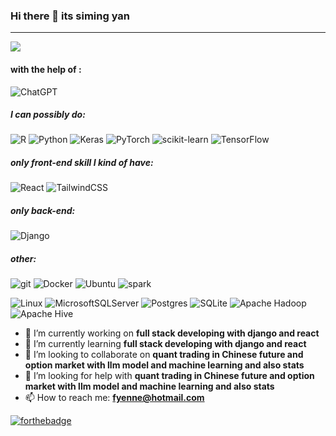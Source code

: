 ### Hi there 👋 its siming yan
---
<div style="display:flex; justify-content: space-between;">
    <img align="center"
        src="https://github-readme-stats.vercel.app/api?username=fyenne&count_private=true&show_icons=true&theme=dracula" />
</div>

#### with the help of :

![ChatGPT](https://img.shields.io/badge/chatGPT-74aa9c?style=for-the-badge&logo=openai&logoColor=white)

##### I can possibly do:

![R](https://img.shields.io/badge/r-%23276DC3.svg?style=for-the-badge&logo=r&logoColor=white)
![Python](https://img.shields.io/badge/python-3670A0?style=for-the-badge&logo=python&logoColor=ffdd54)
![Keras](https://img.shields.io/badge/Keras-%23D00000.svg?style=for-the-badge&logo=Keras&logoColor=white)
![PyTorch](https://img.shields.io/badge/PyTorch-%23EE4C2C.svg?style=for-the-badge&logo=PyTorch&logoColor=white)
![scikit-learn](https://img.shields.io/badge/scikit--learn-%23F7931E.svg?style=for-the-badge&logo=scikit-learn&logoColor=white)
![TensorFlow](https://img.shields.io/badge/TensorFlow-%23FF6F00.svg?style=for-the-badge&logo=TensorFlow&logoColor=white)

##### only front-end skill I kind of have:

<div>
    <img alt="React" src="https://img.shields.io/badge/-React-45b8d8?style=for-the-badge&logo=react&logoColor=white" />
    <img alt="TailwindCSS"
        src="https://img.shields.io/badge/-tailwindcss-50B3D0?style=for-the-badge&logo=tailwindcss&logoColor=white" />
</div>

##### only back-end:

<div>
    <img alt="Django"
        src="https://img.shields.io/badge/-Django-082d1f?style=for-the-badge&logo=Django&logoColor=white" />
</div>


##### other:

<div>
    <img alt="git" src="https://img.shields.io/badge/-Git-F05032?style=for-the-badge&logo=git&logoColor=white" />
    <img alt="Docker"
        src="https://img.shields.io/badge/-Docker-46a2f1?style=for-the-badge&logo=docker&logoColor=white" />
    <img alt="Ubuntu"
        src="https://img.shields.io/badge/-Ubuntu-DB652A?style=for-the-badge&logo=ubuntu&logoColor=white" />
    <img alt="spark"
        src="https://img.shields.io/badge/-spark-E25A1C?style=for-the-badge&logo=apachespark&logoColor=white" />
</div>

![Linux](https://img.shields.io/badge/Linux-FCC624?style=for-the-badge&logo=linux&logoColor=black)
![MicrosoftSQLServer](https://img.shields.io/badge/Microsoft%20SQL%20Server-CC2927?style=for-the-badge&logo=microsoft%20sql%20server&logoColor=white)
![Postgres](https://img.shields.io/badge/postgres-%23316192.svg?style=for-the-badge&logo=postgresql&logoColor=white)
![SQLite](https://img.shields.io/badge/sqlite-%2307405e.svg?style=for-the-badge&logo=sqlite&logoColor=white)
![Apache
Hadoop](https://img.shields.io/badge/Apache%20Hadoop-66CCFF?style=for-the-badge&logo=apachehadoop&logoColor=black)
![Apache Hive](https://img.shields.io/badge/Apache%20Hive-FDEE21?style=for-the-badge&logo=apachehive&logoColor=black)


- 🔭 I’m currently working on **full stack developing with django and react**
- 🌱 I’m currently learning **full stack developing with django and react**
- 👯 I’m looking to collaborate on **quant trading in Chinese future and option market with llm model and machine
learning and also stats**
- 🤔 I’m looking for help with **quant trading in Chinese future and option market with llm model and machine learning
and also stats**
- 📫 How to reach me: **fyenne@hotmail.com**

[![forthebadge](https://forthebadge.com/images/badges/built-with-love.svg)](https://forthebadge.com)
